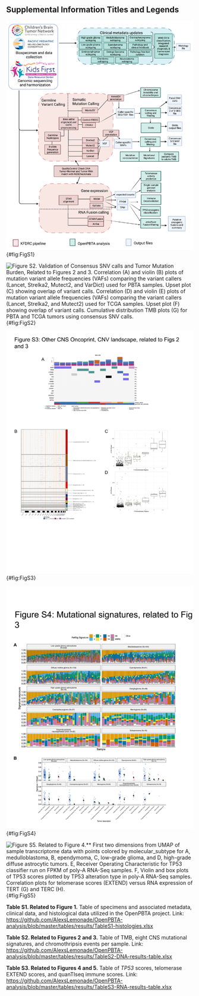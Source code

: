 ## Supplemental Information Titles and Legends
<!-- TODO: Add legends, update S4 if we keep immune deconv figures. -->

![**Figure S1. OpenPBTA Project Workflow, Related to Figure 1.** Biospecimens and data were collected by CBTN and PNOC and genomic sequencing and harmonization (orange boxes) were performed by the Kids First Data Resource Center (KFDRC). Analyses in the green boxes were performed by contributors of the OpenPBTA project. Output files are denoted in blue. Figure created with biorender.com.](images/supplement/Figure-S1.png){#fig:FigS1}

![**Figure S2. Validation of Consensus SNV calls and Tumor Mutation Burden, Related to Figures 2 and 3.**  Correlation (A) and violin (B) plots of mutation variant allele frequencies (VAFs) comparing the variant callers (Lancet, Strelka2, Mutect2, and VarDict) used for PBTA samples. Upset plot (C) showing overlap of variant calls. Correlation (D) and violin (E) plots of mutation variant allele frequencies (VAFs) comparing the variant callers (Lancet, Strelka2, and Mutect2) used for TCGA samples. Upset plot (F) showing overlap of variant calls. Cumulative distribution TMB plots (G) for PBTA and TCGA tumors using consensus SNV calls.](images/supplement/Figure-S2.png){#fig:FigS2}

![Figure S3. Genomic instability of pediatric brain tumors, Related to Figures 2 and 3.](images/supplement/Figure-S3.png){#fig:FigS3}

![**Figure S4. Related to Figure 3.** A, Sample-specific RefSig signature weights across cancer groups ordered by decreasing Signature 1 exposure. B, Proportion of Signature 1 plotted by phase of therapy for each cancer group.](images/supplement/Figure-S4.png){#fig:FigS4}

![**Figure S5. Related to Figure 4**.** First two dimensions from UMAP of sample transcriptome data with points colored by `molecular_subtype` for A, medulloblastoma, B, ependymoma, C, low-grade glioma, and D, high-grade diffuse astrocytic tumors. E, Receiver Operating Characteristic for _TP53_ classifier run on FPKM of poly-A RNA-Seq samples. F, Violin and box plots of _TP53_ scores plotted by _TP53_ alteration type in poly-A RNA-Seq samples. Correlation plots for telomerase scores (EXTEND) versus RNA expression of _TERT_ (G) and _TERC_ (H).](images/supplement/Figure-S5.png){#fig:FigS5}

**Table S1. Related to Figure 1.** Table of specimens and associated metadata, clinical data, and histological data utilized in the OpenPBTA project.
Link: https://github.com/AlexsLemonade/OpenPBTA-analysis/blob/master/tables/results/TableS1-histologies.xlsx

**Table S2. Related to Figures 2 and 3.** Table of TMB, eight CNS mutational signatures, and chromothripsis events per sample.
Link: https://github.com/AlexsLemonade/OpenPBTA-analysis/blob/master/tables/results/TableS2-DNA-results-table.xlsx

**Table S3. Related to Figures 4 and 5.** Table of _TP53_ scores, telomerase EXTEND scores, and quanTIseq immune scores.
Link: https://github.com/AlexsLemonade/OpenPBTA-analysis/blob/master/tables/results/TableS3-RNA-results-table.xlsx

